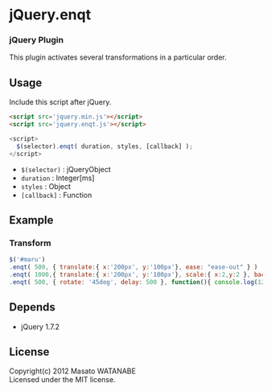 # jQuery.enqt

### jQuery Plugin ###
This plugin activates several transformations in a particular order.

## Usage
Include this script after jQuery.

``` html
<script src='jquery.min.js'></script>
<script src='jquery.enqt.js'></script>
```
``` javascript
<script>
  $(selector).enqt( duration, styles, [callback] );
</script>
```
+ `$(selector)` : jQueryObject
+ `duration` : Integer[ms]
+ `styles` : Object
+ `[callback]` : Function

## Example

### Transform

``` javascript
$('#maru')
.enqt( 500, { translate:{ x:'200px', y:'100px'}, ease: "ease-out" } )
.enqt( 1000,{ translate:{ x:'200px', y:'100px'}, scale:{ x:2,y:2 }, backgroundColor:'#00f' } )
.enqt( 500, { rotate: '45deg', delay: 500 }, function(){ console.log(123); } );
```

## Depends

* jQuery 1.7.2

## License

Copyright(c) 2012 Masato WATANABE  
Licensed under the MIT license.

